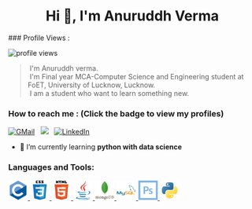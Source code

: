 <h1 align="center">Hi 👋, I'm Anuruddh Verma</h1>
### Profile Views :<br>

<p align="left"><img src="https://komarev.com/ghpvc/?username=AnuruddhAn&label=Profile%20views&color=2eb37e&style=flat" alt="profile views" /> </p>

>&nbsp;I'm Anuruddh verma.\
>&nbsp;I'm Final year MCA-Computer Science and Engineering student at FoET, University of Lucknow, Lucknow.\
>&nbsp;I am a student who want to learn something new.


### How to reach me : <strong>(Click the badge to view my profiles)</strong>
<a href="mailto:anuruddh1997@gmail.com"><img alt="GMail" src="https://img.shields.io/badge/Gmail-D14836?style=flat&logo=gmail&logoColor=white" /></a> &nbsp;
<a href="https://instagram.com/anuruddh__verma"><img src="https://img.shields.io/badge/-@anuruddh__verma-E4405F?style=flat&logo=Instagram&logoColor=white"/></a> &nbsp;
<a href="https://www.linkedin.com/in/anuruddh-an/"><img alt="LinkedIn" src="https://img.shields.io/badge/linkedin%20-%230077B5.svg?&style=flat&logo=linkedin&logoColor=white"/></a> &nbsp;


 



- 🌱 I’m currently learning **python with data science**


<h3 align="left">Languages and Tools:</h3>
<p align="left"> <a href="https://www.cprogramming.com/" target="_blank"> <img src="https://raw.githubusercontent.com/devicons/devicon/master/icons/c/c-original.svg" alt="c" width="40" height="40"/> </a> <a href="https://www.w3schools.com/css/" target="_blank"> <img src="https://raw.githubusercontent.com/devicons/devicon/master/icons/css3/css3-original-wordmark.svg" alt="css3" width="40" height="40"/> </a> <a href="https://www.w3.org/html/" target="_blank"> <img src="https://raw.githubusercontent.com/devicons/devicon/master/icons/html5/html5-original-wordmark.svg" alt="html5" width="40" height="40"/> </a> <a href="https://www.java.com" target="_blank"> <img src="https://raw.githubusercontent.com/devicons/devicon/master/icons/java/java-original.svg" alt="java" width="40" height="40"/> </a> <a href="https://www.mongodb.com/" target="_blank"> <img src="https://raw.githubusercontent.com/devicons/devicon/master/icons/mongodb/mongodb-original-wordmark.svg" alt="mongodb" width="40" height="40"/> </a> <a href="https://www.mysql.com/" target="_blank"> <img src="https://raw.githubusercontent.com/devicons/devicon/master/icons/mysql/mysql-original-wordmark.svg" alt="mysql" width="40" height="40"/> </a> <a href="https://www.photoshop.com/en" target="_blank"> <img src="https://raw.githubusercontent.com/devicons/devicon/master/icons/photoshop/photoshop-line.svg" alt="photoshop" width="40" height="40"/> </a> <a href="https://www.python.org" target="_blank"> <img src="https://raw.githubusercontent.com/devicons/devicon/master/icons/python/python-original.svg" alt="python" width="40" height="40"/> </a> </p>
